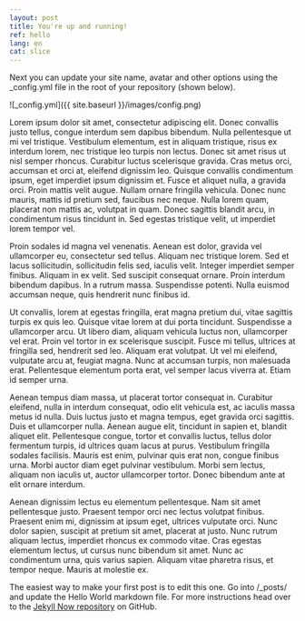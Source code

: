 ```yaml
---
layout: post
title: You're up and running!
ref: hello
lang: en
cat: slice
---
```


Next you can update your site name, avatar and other options using the _config.yml file in the root of your repository (shown below).

![_config.yml]({{ site.baseurl }}/images/config.png)


Lorem ipsum dolor sit amet, consectetur adipiscing elit. Donec convallis justo tellus, congue interdum sem dapibus bibendum. Nulla pellentesque ut mi vel tristique. Vestibulum elementum, est in aliquam tristique, risus ex interdum lorem, nec tristique leo turpis non lectus. Donec sit amet risus ut nisl semper rhoncus. Curabitur luctus scelerisque gravida. Cras metus orci, accumsan et orci at, eleifend dignissim leo. Quisque convallis condimentum ipsum, eget imperdiet ipsum dignissim et. Fusce et aliquet nulla, a gravida orci. Proin mattis velit augue. Nullam ornare fringilla vehicula. Donec nunc mauris, mattis id pretium sed, faucibus nec neque. Nulla lorem quam, placerat non mattis ac, volutpat in quam. Donec sagittis blandit arcu, in condimentum risus tincidunt in. Sed egestas tristique velit, ut imperdiet lorem tempor vel.

Proin sodales id magna vel venenatis. Aenean est dolor, gravida vel ullamcorper eu, consectetur sed tellus. Aliquam nec tristique lorem. Sed et lacus sollicitudin, sollicitudin felis sed, iaculis velit. Integer imperdiet semper finibus. Aliquam in ex velit. Sed suscipit consequat ornare. Proin interdum bibendum dapibus. In a rutrum massa. Suspendisse potenti. Nulla euismod accumsan neque, quis hendrerit nunc finibus id.

Ut convallis, lorem at egestas fringilla, erat magna pretium dui, vitae sagittis turpis ex quis leo. Quisque vitae lorem at dui porta tincidunt. Suspendisse a ullamcorper arcu. Ut libero diam, aliquam vehicula luctus non, ullamcorper vel erat. Proin vel tortor in ex scelerisque suscipit. Fusce mi tellus, ultrices at fringilla sed, hendrerit sed leo. Aliquam erat volutpat. Ut vel mi eleifend, vulputate arcu at, feugiat magna. Nunc at accumsan turpis, non malesuada erat. Pellentesque elementum porta erat, vel semper lacus viverra at. Etiam id semper urna.

Aenean tempus diam massa, ut placerat tortor consequat in. Curabitur eleifend, nulla in interdum consequat, odio elit vehicula est, ac iaculis massa metus id nulla. Duis luctus justo et magna tempus, eget gravida orci sagittis. Duis et ullamcorper nulla. Aenean augue elit, tincidunt in sapien et, blandit aliquet elit. Pellentesque congue, tortor et convallis luctus, tellus dolor fermentum turpis, id ultrices quam lacus at purus. Vestibulum fringilla sodales facilisis. Mauris est enim, pulvinar quis erat non, congue finibus urna. Morbi auctor diam eget pulvinar vestibulum. Morbi sem lectus, aliquam non iaculis ut, auctor ullamcorper tortor. Donec bibendum ante at elit ornare interdum.

Aenean dignissim lectus eu elementum pellentesque. Nam sit amet pellentesque justo. Praesent tempor orci nec lectus volutpat finibus. Praesent enim mi, dignissim at ipsum eget, ultrices vulputate orci. Nunc dolor sapien, suscipit at pretium sit amet, placerat at justo. Nunc rutrum aliquam lectus, imperdiet rhoncus ex commodo vitae. Cras egestas elementum lectus, ut cursus nunc bibendum sit amet. Nunc ac condimentum urna, quis varius sapien. Aliquam vitae pharetra risus, et tempor neque. Mauris at molestie ex.



The easiest way to make your first post is to edit this one. Go into /_posts/ and update the Hello World markdown file. For more instructions head over to the [Jekyll Now repository](https://github.com/barryclark/jekyll-now) on GitHub.
